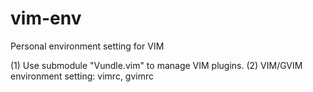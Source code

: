 # vim-env
Personal environment setting for VIM

(1) Use submodule "Vundle.vim" to manage VIM plugins.
(2) VIM/GVIM environment setting: vimrc, gvimrc
